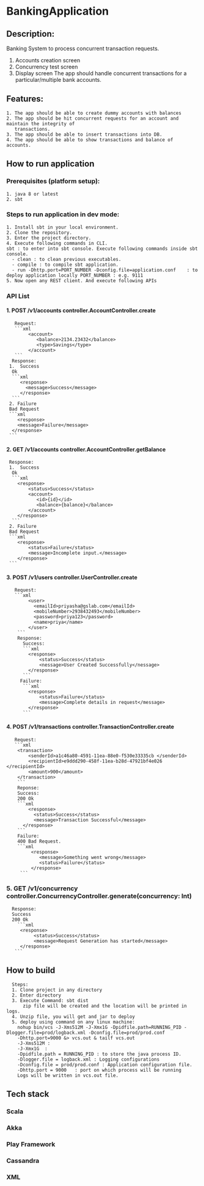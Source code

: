 # BankingApplication

## Description: 
Banking System to process concurrent transaction requests.
1. Accounts creation screen
2. Concurrency test screen
3. Display screen
The app should handle concurrent transactions for a particular/multiple bank accounts.

## Features: 
    1. The app should be able to create dummy accounts with balances
    2. The app should be hit concurrent requests for an account and maintain the integrity of
       transactions.
    3. The app should be able to insert transactions into DB.
    4. The app should be able to show transactions and balance of accounts.
 
    
## How to run application
### Prerequisites (platform setup): 
    1. java 8 or latest
    2. sbt 
### Steps to run application in dev mode: 
    1. Install sbt in your local environment. 
    2. Clone the repository.
    3. Enter the project directory.
    4. Execute following commands in CLI.
    sbt : to enter into sbt console. Execute following commands inside sbt console.
      - clean : to clean previous executables. 
      - compile : to compile sbt application.
      - run -Dhttp.port=PORT_NUMBER -Dconfig.file=application.conf    : to deploy application locally PORT_NUMBER : e.g. 9111
    5. Now open any REST client. And execute following APIs
### API List
####  1. POST /v1/accounts      controller.AccountController.create
       Request: 
       ```xml
            <account>
               <balance>2134.23432</balance>
               <type>Savings</type>
            </account>
       ```
      Response: 
     1.  Success
      Ok
      ```xml 
         <response>
           <message>Success</message>
         </response>
      ```
     2. Failure
     Bad Request 
     ```xml
        <response>
        <message>Failure</message>
      </response>
     ```
####  2. GET /v1/accounts       controller.AccountController.getBalance
     Response: 
     1.  Success
      Ok
      ```xml 
        <response>
            <status>Success</status>
            <account>
               <id>{id}</id>
               <balance>{balance}</balance>
            </account>
        </response>
      ```
     2. Failure
     Bad Request 
     ```xml
        <response>
            <status>Failure</status>
            <message>Incomplete input.</message>
        </response>
     ```
####  3. POST /v1/users      controller.UserController.create
       Request: 
       ```xml
            <user>
              <emailId>priyasha@gslab.com</emailId>
              <mobileNumber>2938432493</mobileNumber>
              <password>priya123</password>
              <name>priya</name>
            </user>
        ```
        Response: 
          Success:
          ```xml
            <response>
                <status>Success</status> 
                <nessage>User Created Successfully</nessage>
            </response>
          ```
         Failure: 
          ```xml
            <response>
                <status>Failure</status> 
                <message>Complete details in request</message>
            </response>
          ```
####  4. POST /v1/transactions  controller.TransactionController.create
       Request: 
       ```xml 
        <transaction>
            <senderId>a1c46a80-4591-11ea-88e0-f530e33335cb </senderId>
            <recipientId>e9ddd290-458f-11ea-b28d-47921bf4e026 </recipientId>
            <amount>900</amount>
        </transaction>
        ```
        Reponse: 
        Success:
        200 Ok
        ```xml
            <response>
              <status>Success</status> 
              <message>Transaction Successful</message>
          </response>
        ``` 
        Failure: 
        400 Bad Request.
        ```xml
             <response>
                <message>Something went wrong</message> 
                <status>Failure</status>
             </response>
         ``` 
            
### 5. GET /v1/concurrency    controller.ConcurrencyController.generate(concurrency: Int)
      Response:
      Success
      200 Ok
        ```xml
         <response>
              <status>Success</status>
              <message>Request Generation has started</message>
         </response>
       ```
       

## How to build
      Steps: 
      1. Clone project in any directory 
      2. Enter directory 
      3. Execute Command: sbt dist 
          zip file will be created and the location will be printed in logs.
      4. Unzip file, you will get and jar to deploy
      5. deploy using command on any linux machine:  
        nohup bin/vcs -J-Xms512M -J-Xmx1G -Dpidfile.path=RUNNING_PID -Dlogger.file=prod/logback.xml -Dconfig.file=prod/prod.conf 
        -Dhttp.port=9000 &> vcs.out & tailf vcs.out
        -J-Xms512M :
        -J-Xmx1G  :
        -Dpidfile.path = RUNNING_PID : to store the java process ID.
        -Dlogger.file = logback.xml : Logging configurations 
        -Dconfig.file = prod/prod.conf : Application configuration file.
        -Dhttp.port = 9000   : port on which process will be running
        Logs will be written in vcs.out file.
           
##  Tech stack
### Scala 
### Akka
### Play Framework
### Cassandra
### XML
